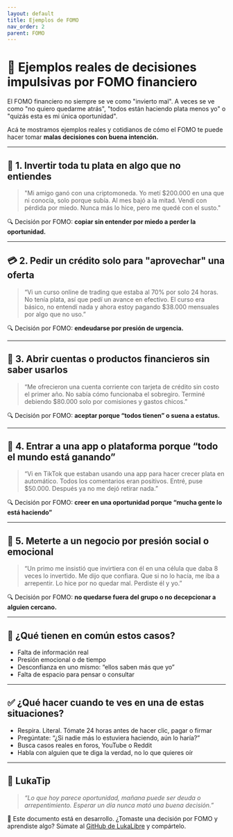 ```yaml
---
layout: default
title: Ejemplos de FOMO
nav_order: 2
parent: FOMO
---
```


# 🎢 Ejemplos reales de decisiones impulsivas por FOMO financiero

El FOMO financiero no siempre se ve como "invierto mal".
A veces se ve como "no quiero quedarme atrás", "todos están haciendo plata menos yo" o
"quizás esta es mi única oportunidad".

Acá te mostramos ejemplos reales y cotidianos de cómo el FOMO te puede hacer tomar **malas decisiones con buena intención.**

---

## 💸 1. Invertir toda tu plata en algo que no entiendes

> "Mi amigo ganó con una criptomoneda. Yo metí $200.000 en una que ni conocía, solo porque subía.
> Al mes bajó a la mitad. Vendí con pérdida por miedo. Nunca más lo hice, pero me quedé con el susto."

🔍 Decisión por FOMO: **copiar sin entender por miedo a perder la oportunidad.**

---

## 💳 2. Pedir un crédito solo para "aprovechar" una oferta

> “Vi un curso online de trading que estaba al 70% por solo 24 horas. No tenía plata, así que pedí un avance en efectivo.
> El curso era básico, no entendí nada y ahora estoy pagando $38.000 mensuales por algo que no uso.”

🔍 Decisión por FOMO: **endeudarse por presión de urgencia.**

---

## 🏦 3. Abrir cuentas o productos financieros sin saber usarlos

> “Me ofrecieron una cuenta corriente con tarjeta de crédito sin costo el primer año.
> No sabía cómo funcionaba el sobregiro. Terminé debiendo $80.000 solo por comisiones y gastos chicos.”

🔍 Decisión por FOMO: **aceptar porque “todos tienen” o suena a estatus.**

---

## 📱 4. Entrar a una app o plataforma porque “todo el mundo está ganando”

> “Vi en TikTok que estaban usando una app para hacer crecer plata en automático.
> Todos los comentarios eran positivos. Entré, puse $50.000. Después ya no me dejó retirar nada.”

🔍 Decisión por FOMO: **creer en una oportunidad porque “mucha gente lo está haciendo”**

---

## 👥 5. Meterte a un negocio por presión social o emocional

> “Un primo me insistió que invirtiera con él en una célula que daba 8 veces lo invertido.
> Me dijo que confiara. Que si no lo hacía, me iba a arrepentir.
> Lo hice por no quedar mal. Perdiste él y yo.”

🔍 Decisión por FOMO: **no quedarse fuera del grupo o no decepcionar a alguien cercano.**

---

## 🧠 ¿Qué tienen en común estos casos?

- Falta de información real
- Presión emocional o de tiempo
- Desconfianza en uno mismo: “ellos saben más que yo”
- Falta de espacio para pensar o consultar

---

## ✅ ¿Qué hacer cuando te ves en una de estas situaciones?

- Respira. Literal. Tómate 24 horas antes de hacer clic, pagar o firmar
- Pregúntate:
  “¿Si nadie más lo estuviera haciendo, aún lo haría?”
- Busca casos reales en foros, YouTube o Reddit
- Habla con alguien que te diga la verdad, no lo que quieres oír

---

## 🧠 LukaTip

> *“Lo que hoy parece oportunidad, mañana puede ser deuda o arrepentimiento. Esperar un día nunca mató una buena decisión.”*

📌 Este documento está en desarrollo.
¿Tomaste una decisión por FOMO y aprendiste algo? Súmate al [GitHub de LukaLibre](https://github.com/raestrada/lukalibre) y compártelo.
